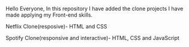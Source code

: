 Hello Everyone, In this repository I have added the clone projects I have made applying my Front-end skills.

Netflix Clone(resposive)- HTML and CSS 

Spotify Clone(responsive and interactive)- HTML, CSS and JavaScript
